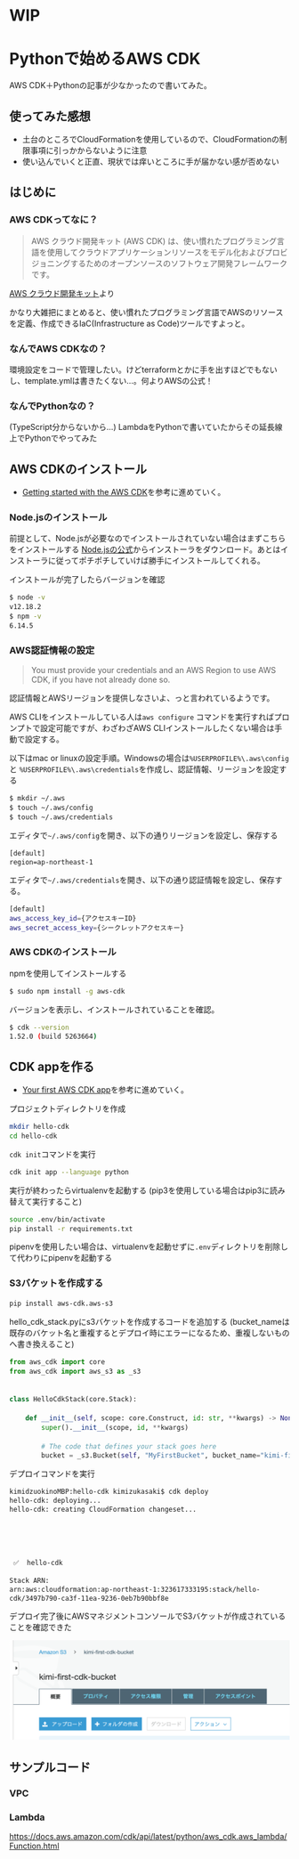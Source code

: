 # WIP

# Pythonで始めるAWS CDK

AWS CDK＋Pythonの記事が少なかったので書いてみた。

## 使ってみた感想

* 土台のところでCloudFormationを使用しているので、CloudFormationの制限事項に引っかからないように注意
* 使い込んでいくと正直、現状では痒いところに手が届かない感が否めない

## はじめに

### AWS CDKってなに？

> AWS クラウド開発キット (AWS CDK) は、使い慣れたプログラミング言語を使用してクラウドアプリケーションリソースをモデル化およびプロビジョニングするためのオープンソースのソフトウェア開発フレームワークです。

[AWS クラウド開発キット](https://aws.amazon.com/jp/cdk/)より

かなり大雑把にまとめると、使い慣れたプログラミング言語でAWSのリソースを定義、作成できるIaC(Infrastructure as Code)ツールですよっと。

### なんでAWS CDKなの？

環境設定をコードで管理したい。けどterraformとかに手を出すほどでもないし、template.ymlは書きたくない…。何よりAWSの公式！

### なんでPythonなの？

(TypeScript分からないから…)
LambdaをPythonで書いていたからその延長線上でPythonでやってみた

## AWS CDKのインストール

* [Getting started with the AWS CDK](https://docs.aws.amazon.com/cdk/latest/guide/getting_started.html)を参考に進めていく。

### Node.jsのインストール

前提として、Node.jsが必要なのでインストールされていない場合はまずこちらをインストールする
[Node.jsの公式](https://nodejs.org/en/download/)からインストーラをダウンロード。あとはインストーラに従ってポチポチしていけば勝手にインストールしてくれる。

インストールが完了したらバージョンを確認

```sh
$ node -v
v12.18.2
$ npm -v
6.14.5
```

### AWS認証情報の設定

> You must provide your credentials and an AWS Region to use AWS CDK, if you have not already done so.

認証情報とAWSリージョンを提供しなさいよ、っと言われているようです。

AWS CLIをインストールしている人は`aws configure` コマンドを実行すればプロンプトで設定可能ですが、わざわざAWS CLIインストールしたくない場合は手動で設定する。

以下はmac or linuxの設定手順。Windowsの場合は`%USERPROFILE%\.aws\config` と `%USERPROFILE%\.aws\credentials`を作成し、認証情報、リージョンを設定する

```sh
$ mkdir ~/.aws
$ touch ~/.aws/config
$ touch ~/.aws/credentials
```

エディタで`~/.aws/config`を開き、以下の通りリージョンを設定し、保存する

```vi
[default]
region=ap-northeast-1
```

エディタで`~/.aws/credentials`を開き、以下の通り認証情報を設定し、保存する。

```sh
[default]
aws_access_key_id={アクセスキーID}
aws_secret_access_key={シークレットアクセスキー}
```

### AWS CDKのインストール

npmを使用してインストールする

```sh
$ sudo npm install -g aws-cdk
```

バージョンを表示し、インストールされていることを確認。

```sh
$ cdk --version
1.52.0 (build 5263664)
```

## CDK appを作る

* [Your first AWS CDK app](https://docs.aws.amazon.com/cdk/latest/guide/hello_world.html)を参考に進めていく。

プロジェクトディレクトリを作成

```sh
mkdir hello-cdk
cd hello-cdk
```

`cdk init`コマンドを実行

```sh
cdk init app --language python
```

実行が終わったらvirtualenvを起動する
(pip3を使用している場合はpip3に読み替えて実行すること)

```sh
source .env/bin/activate
pip install -r requirements.txt
```

pipenvを使用したい場合は、virtualenvを起動せずに`.env`ディレクトリを削除して代わりにpipenvを起動する

### S3バケットを作成する

```sh
pip install aws-cdk.aws-s3
```

hello_cdk_stack.pyにs3バケットを作成するコードを追加する
(bucket_nameは既存のバケット名と重複するとデプロイ時にエラーになるため、重複しないものへ書き換えること)

```py
from aws_cdk import core
from aws_cdk import aws_s3 as _s3


class HelloCdkStack(core.Stack):

    def __init__(self, scope: core.Construct, id: str, **kwargs) -> None:
        super().__init__(scope, id, **kwargs)

        # The code that defines your stack goes here
        bucket = _s3.Bucket(self, "MyFirstBucket", bucket_name="kimi-first-cdk-bucket")
```

デプロイコマンドを実行

```
kimidzuokinoMBP:hello-cdk kimizukasaki$ cdk deploy
hello-cdk: deploying...
hello-cdk: creating CloudFormation changeset...





 ✅  hello-cdk

Stack ARN:
arn:aws:cloudformation:ap-northeast-1:323617333195:stack/hello-cdk/3497b790-ca3f-11ea-9236-0eb7b90bbf8e
```

デプロイ完了後にAWSマネジメントコンソールでS3バケットが作成されていることを確認できた

![](2020-07-20-13-31-33.png)

## サンプルコード



### VPC

### Lambda

https://docs.aws.amazon.com/cdk/api/latest/python/aws_cdk.aws_lambda/Function.html


